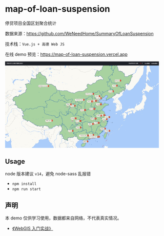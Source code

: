 # map-of-loan-suspension

停贷项目全国区划聚合统计

数据来源：https://github.com/WeNeedHome/SummaryOfLoanSuspension

技术栈：`Vue.js + 高德 Web JS`

在线 demo 预览：https://map-of-loan-suspension.vercel.app

![](src/assets/demo.jpg)

## Usage

node 版本建议 `v14`，避免 node-sass 乱报错

- `npm install`
- `npm run start`

## 声明

本 demo 仅供学习使用，数据都来自网络，不代表真实情况。

- [《WebGIS 入门实战》](https://xiaozhuanlan.com/webgis)
